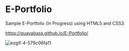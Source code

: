 # E-Portfolio

Sample E-Portfolio (In Progress) using HTML5 and CSS3

https://guayabass.github.io/E-Portfolio/

![ezgif-4-579c06fa11](https://user-images.githubusercontent.com/51728254/162095328-46da6f34-bb0e-45c9-b732-c58f29c3dadd.gif)
